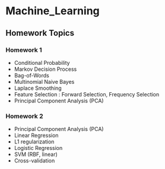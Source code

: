 # Machine_Learning

## Homework Topics

### Homework 1

* Conditional Probability
* Markov Decision Process
* Bag-of-Words
* Multinomial Naive Bayes
* Laplace Smoothing
* Feature Selection : Forward Selection, Frequency Selection
* Principal Component Analysis (PCA)

 
### Homework 2

* Principal Component Analysis (PCA)
* Linear Regression
* L1 regularization
* Logistic Regression
* SVM (RBF, linear)
* Cross-validation



